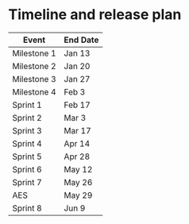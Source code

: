 # Timeline and release plan

| Event | End Date |
| ----------- | ----------- |
| Milestone 1 | Jan 13 |
| Milestone 2 | Jan 20 |
| Milestone 3 | Jan 27 |
| Milestone 4 | Feb 3 |
| Sprint 1 | Feb 17 |
| Sprint 2 | Mar 3  |
| Sprint 3 | Mar 17 |
| Sprint 4 | Apr 14 |
| Sprint 5 | Apr 28 |
| Sprint 6 | May 12 |
| Sprint 7 | May 26 |
| AES | May 29 |
| Sprint 8 | Jun 9 |
